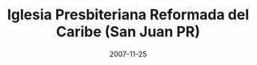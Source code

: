 ---
date: &id001 2007-11-25
end_date: null
location:
  address: 1825 Calle San Alejandro
  city: San Juan
  state: PR
minister:
- end: null
  name: Carlos Cruz
  start: 2008-01-01
  type: Pastor
ministers:
- Carlos Cruz
name: Iglesia Presbiteriana Reformada del Caribe
names:
- end: null
  name: Iglesia Presbiteriana Reformada del Caribe
  start: 2007-11-25
origination_date: *id001
raw_data: 'PR    San Juan

  Iglesia Presbiteriana Reformada del Caribe  (November 25, 2007- )

  1825 Calle San Alejandro

  Pastor: Carlos Cruz, 2008-

  '
received_from: null
states:
- PR
status:
  active: true
  end_date: null
  reason: null
  received_from: null
  withdrawal_to: null
title: Iglesia Presbiteriana Reformada del Caribe (San Juan PR)
year_established:
- 2007

---